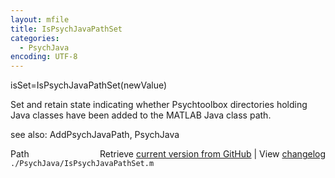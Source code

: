```yaml
---
layout: mfile
title: IsPsychJavaPathSet
categories:
  - PsychJava
encoding: UTF-8
---
```


isSet=IsPsychJavaPathSet(newValue)

Set and retain state indicating whether Psychtoolbox directories holding
Java classes have been added to the MATLAB Java class path.

see also: AddPsychJavaPath, PsychJava


<div class="code_header" style="text-align:right;">
  <span style="float:left;">Path&nbsp;&nbsp;</span> <span class="counter">Retrieve <a href=
  "https://raw.github.com/Psychtoolbox-3/Psychtoolbox-3/beta/./PsychJava/IsPsychJavaPathSet.m">current version from GitHub</a> | View <a href=
  "https://github.com/Psychtoolbox-3/Psychtoolbox-3/commits/beta/./PsychJava/IsPsychJavaPathSet.m">changelog</a></span>
</div>
<div class="code">
  <code>./PsychJava/IsPsychJavaPathSet.m</code>
</div>
